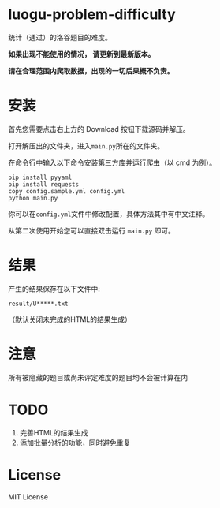 # luogu-problem-difficulty

统计（通过）的洛谷题目的难度。

**如果出现不能使用的情况， 请更新到最新版本。**

**请在合理范围内爬取数据，出现的一切后果概不负责。**

# 安装

首先您需要点击右上方的 Download 按钮下载源码并解压。

打开解压出的文件夹，进入`main.py`所在的文件夹。

在命令行中输入以下命令安装第三方库并运行爬虫（以 cmd 为例）。

```plain
pip install pyyaml
pip install requests
copy config.sample.yml config.yml
python main.py
```

你可以在`config.yml`文件中修改配置，具体方法其中有中文注释。

从第二次使用开始您可以直接双击运行 `main.py` 即可。

# 结果

产生的结果保存在以下文件中:
```
result/U*****.txt
```

（默认关闭未完成的HTML的结果生成）

# 注意

所有被隐藏的题目或尚未评定难度的题目均不会被计算在内

# TODO

1. 完善HTML的结果生成
2. 添加批量分析的功能，同时避免重复

# License

MIT License